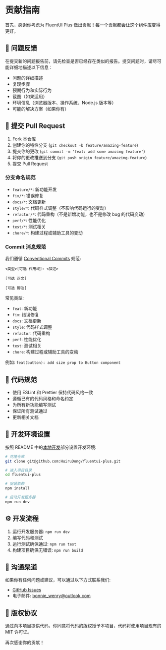 # 贡献指南

首先，感谢你考虑为 FluentUI Plus 做出贡献！每一个贡献都会让这个组件库变得更好。

## 🐛 问题反馈

在提交新的问题报告前，请先检查是否已经存在类似的报告。提交问题时，请尽可能详细地描述以下信息：

- 问题的详细描述
- 复现步骤
- 预期行为和实际行为
- 截图（如果适用）
- 环境信息（浏览器版本、操作系统、Node.js 版本等）
- 可能的解决方案（如果你有）

## 🔀 提交 Pull Request

1. Fork 本仓库
2. 创建你的特性分支 (`git checkout -b feature/amazing-feature`)
3. 提交你的更改 (`git commit -m 'feat: add some amazing feature'`)
4. 将你的更改推送到分支 (`git push origin feature/amazing-feature`)
5. 提交 Pull Request

### 分支命名规范

- `feature/*`: 新功能开发
- `fix/*`: 错误修复
- `docs/*`: 文档更新
- `style/*`: 代码样式调整（不影响代码运行的变动）
- `refactor/*`: 代码重构（不是新增功能，也不是修改 bug 的代码变动）
- `perf/*`: 性能优化
- `test/*`: 测试相关
- `chore/*`: 构建过程或辅助工具的变动

### Commit 消息规范

我们遵循 [Conventional Commits](https://www.conventionalcommits.org/) 规范:

```
<类型>[可选 作用域]: <描述>

[可选 正文]

[可选 脚注]
```

常见类型:
- `feat`: 新功能
- `fix`: 错误修复
- `docs`: 文档更新
- `style`: 代码样式调整
- `refactor`: 代码重构
- `perf`: 性能优化
- `test`: 测试相关
- `chore`: 构建过程或辅助工具的变动

例如: `feat(button): add size prop to Button component`

## 📝 代码规范

- 使用 ESLint 和 Prettier 保持代码风格一致
- 遵循已有的代码风格和命名约定
- 为所有新功能编写测试
- 保证所有测试通过
- 更新相关文档

## 🔧 开发环境设置

按照 README 中的[本地开发](#本地开发)部分设置开发环境:

```bash
# 克隆仓库
git clone git@github.com:HuiruDong/fluentui-plus.git

# 进入项目目录
cd fluentui-plus

# 安装依赖
npm install

# 启动开发服务器
npm run dev
```

## ⚙️ 开发流程

1. 运行开发服务器: `npm run dev`
2. 编写代码和测试
3. 运行测试确保通过: `npm run test`
4. 构建项目确保无错误: `npm run build`

## 📢 沟通渠道

如果你有任何问题或建议，可以通过以下方式联系我们:

- [GitHub Issues](https://github.com/HuiruDong/fluentui-plus/issues)
- 电子邮件: [bonnie_wenry@outlook.com](mailto:bonnie_wenry@outlook.com)

## 📝 版权协议

通过向本项目提供代码，你同意将代码的版权授予本项目，代码将使用项目现有的 MIT 许可证。

再次感谢你的贡献！
